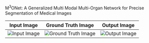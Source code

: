 M<sup>3</sup>ONet: A Generalized Multi Modal Multi-Organ Network for Precise Segmentation of Medical Images



<!--
<p align="center">
  <img src="https://github.com/Snehashis100/M3ONet/blob/main/media/input_imgs.gif" width="180" height="180"/>&nbsp;&nbsp;&nbsp;
  Caption for Input Image

  <img src="https://github.com/Snehashis100/M3ONet/blob/main/media/gt_imgs.gif" width="180" height="180"/>&nbsp;&nbsp;&nbsp;
  Caption for GT Image

  <img src="https://github.com/Snehashis100/M3ONet/blob/main/media/output_imgs.gif" width="180" height="180"/>&nbsp;&nbsp;
  Caption for Output Image
</p>
-->

| Input Image | Ground Truth Image | Output Image |
|:-----------:|:-----------------:|:------------:|
| ![Input Image](https://github.com/Snehashis100/M3ONet/blob/main/media/input_imgs.gif)| ![Ground Truth Image](https://github.com/Snehashis100/M3ONet/blob/main/media/gt_imgs.gif) | ![Output Image](https://github.com/Snehashis100/M3ONet/blob/main/media/output_imgs.gif) |




